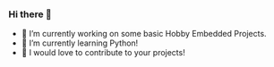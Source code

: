 ### Hi there 👋

 - 🔭 I’m currently working on some basic Hobby Embedded Projects.
 - 🌱 I’m currently learning Python!
 - 🤝 I would love to contribute to your projects!
